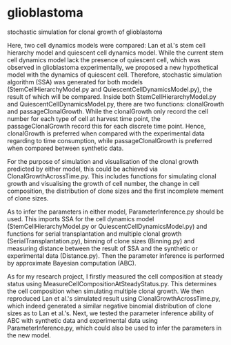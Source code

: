 # glioblastoma
stochastic simulation for clonal growth of glioblastoma

Here, two cell dynamics models were compared: Lan et al.'s stem cell hierarchy model and quiescent cell dynamics model. While the current stem cell dynamics model lack the presence of quiescent cell, which was observed in glioblastoma experimentally, we proposed a new hypothetical model with the dynamics of quiescent cell. Therefore, stochastic simulation algorithm (SSA) was generated for both models (StemCellHierarchyModel.py and QuiescentCellDynamicsModel.py), the result of which will be compared. Inside both StemCellHierarchyModel.py and QuiescentCellDynamicsModel.py, there are two functions: clonalGrowth and passageClonalGrowth. While the clonalGrowth only record the cell number for each type of cell at harvest time point, the passageClonalGrowth record this for each discrete time point. Hence, clonalGrowth is preferred when compared with the experimental data regarding to time consumption, while passageClonalGrowth is preferred when compared between synthetic data.

For the purpose of simulation and visualisation of the clonal growth predicted by either model, this could be achieved via ClonalGrowthAcrossTime.py. This includes functions for simulating clonal growth and visualising the growth of cell number, the change in cell composition, the distribution of clone sizes and the first incomplete mement of clone sizes. 

As to infer the parameters in either model, ParameterInference.py should be used. This imports SSA for the cell dynamics model (StemCellHierarchyModel.py or QuiescentCellDynamicsModel.py) and functions for serial transplantation and multiple clonal growth (SerialTransplantation.py), binning of clone sizes (Binning.py) and measuring distance between the result of SSA and the synthetic or experimental data (Distance.py). Then the parameter inference is performed by approximate Bayesian computation (ABC).

As for my research project, I firstly measured the cell composition at steady status using MeasureCellCompositionAtSteadyStatus.py. This determines the cell composition when simulating multiple clonal growth. We then reproduced Lan et al.'s simulated result using ClonalGrowthAcrossTime.py, which indeed generated a similar negative binomial distribution of clone sizes as to Lan et al.'s. Next, we tested the parameter inference ability of ABC with synthetic data and experimental data using ParameterInference.py, which could also be used to infer the parameters in the new model.
